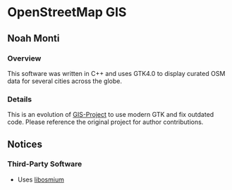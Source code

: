 # OpenStreetMap GIS
## Noah Monti

### Overview
This software was written in C++ and uses GTK4.0 to display curated OSM data for several cities across the globe.

### Details
This is an evolution of [GIS-Project](https://github.com/NoahdaBoat/GIS-Project) to use modern GTK and fix outdated code. Please reference the original project for author contributions.

## Notices
### Third-Party Software
- Uses [libosmium](https://github.com/osmcode/libosmium)
